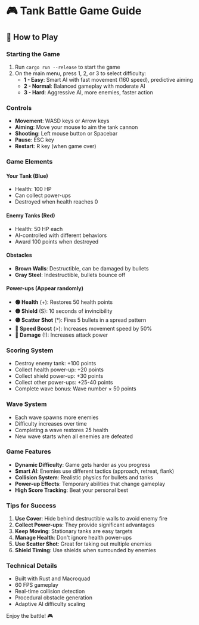 # 🎮 Tank Battle Game Guide

## 🚀 How to Play

### Starting the Game
1. Run `cargo run --release` to start the game
2. On the main menu, press 1, 2, or 3 to select difficulty:
   - **1 - Easy**: Smart AI with fast movement (160 speed), predictive aiming
   - **2 - Normal**: Balanced gameplay with moderate AI
   - **3 - Hard**: Aggressive AI, more enemies, faster action

### Controls
- **Movement**: WASD keys or Arrow keys
- **Aiming**: Move your mouse to aim the tank cannon
- **Shooting**: Left mouse button or Spacebar
- **Pause**: ESC key
- **Restart**: R key (when game over)

### Game Elements

#### Your Tank (Blue)
- Health: 100 HP
- Can collect power-ups
- Destroyed when health reaches 0

#### Enemy Tanks (Red)
- Health: 50 HP each
- AI-controlled with different behaviors
- Award 100 points when destroyed

#### Obstacles
- **Brown Walls**: Destructible, can be damaged by bullets
- **Gray Steel**: Indestructible, bullets bounce off

#### Power-ups (Appear randomly)
- **🟢 Health** (+): Restores 50 health points
- **🟡 Shield** (S): 10 seconds of invincibility
- **🟣 Scatter Shot** (*): Fires 5 bullets in a spread pattern
- **🔵 Speed Boost** (>): Increases movement speed by 50%
- **🔴 Damage** (!): Increases attack power

### Scoring System
- Destroy enemy tank: +100 points
- Collect health power-up: +20 points
- Collect shield power-up: +30 points
- Collect other power-ups: +25-40 points
- Complete wave bonus: Wave number × 50 points

### Wave System
- Each wave spawns more enemies
- Difficulty increases over time
- Completing a wave restores 25 health
- New wave starts when all enemies are defeated

### Game Features
- **Dynamic Difficulty**: Game gets harder as you progress
- **Smart AI**: Enemies use different tactics (approach, retreat, flank)
- **Collision System**: Realistic physics for bullets and tanks
- **Power-up Effects**: Temporary abilities that change gameplay
- **High Score Tracking**: Beat your personal best

### Tips for Success
1. **Use Cover**: Hide behind destructible walls to avoid enemy fire
2. **Collect Power-ups**: They provide significant advantages
3. **Keep Moving**: Stationary tanks are easy targets
4. **Manage Health**: Don't ignore health power-ups
5. **Use Scatter Shot**: Great for taking out multiple enemies
6. **Shield Timing**: Use shields when surrounded by enemies

### Technical Details
- Built with Rust and Macroquad
- 60 FPS gameplay
- Real-time collision detection
- Procedural obstacle generation
- Adaptive AI difficulty scaling

Enjoy the battle! 🎮